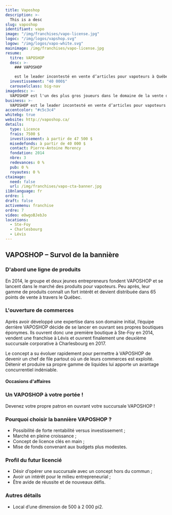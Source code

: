 ```yaml
---
title: Vaposhop
description: >-
  This is a desc
slug: vaposhop
identifiant: vapo
image: "/img/franchises/vapo-license.jpg"
logoc: "/img/logos/vapshop.svg"
logow: "/img/logos/vapo-white.svg"
mainimage: /img/franchises/vapo-license.jpg
resume:
  titre: VAPOSHOP
  desc: >-
    ### VAPOSHOP 

    est le leader incontesté en vente d’articles pour vapoteurs à Québec. Répondant à une demande grandissante pour un marché l’étant tout autant, leur inventaire impressionnant de produits distincts et de qualité comblera les attentes de tous types de consommateurs, tant les nouveaux utilisateurs que les plus initiés.   
  investissement: "40 000$"
  carouselclass: big-nav 
imagedesc: >-
  VAPOSHOP est l'un des plus gros joueurs dans le domaine de la vente de produits pour vapoteurs à Québec. Ci-dessus : la succursale de Charlesbourg.
business: >-
  VAPOSHOP est le leader incontesté en vente d’articles pour vapoteurs à Québec. Répondant à une demande grandissante pour un marché l’étant tout autant, leur inventaire impressionnant de produits distincts et de qualité comblera les attentes de tous types de consommateurs, tant les nouveaux utilisateurs que les plus initiés.   
accentcolor: "#c5c3c4"
whitebg: true
website: http://vaposhop.ca/
details:
  type: Licence
  frais: 7500 $
  investissement: à partir de 47 500 $ 
  misedefonds: à partir de 40 000 $
  contact: Pierre-Antoine Morency
  fondation: 2014
  nbre: 3
  redevances: 0 %
  pub: 0 %
  royautes: 0 % 
ctaimage: 
  need: false
  url: /img/franchises/vapo-cta-banner.jpg
i18nlanguage: fr
ordre: 1
draft: false
activemenu: franchise
ordre: 7
video: eOwgoBJebJo
locations:
  - Ste-Foy
  - Charlesbourg
  - Lévis
---
```

## VAPOSHOP – Survol de la bannière

### D'abord une ligne de produits 

En 2014, le groupe et deux jeunes entrepreneurs fondent VAPOSHOP et se lancent dans le marché des produits pour vapoteurs. Peu après, leur gamme de produits connaît un fort intérêt et devient distribuée dans 65 points de vente à travers le Québec.  

### L'ouverture de commerces 

Après avoir développé une expertise dans son domaine initial, l’équipe derrière VAPOSHOP décide de se lancer en ouvrant ses propres boutiques éponymes. Ils ouvrent donc une première boutique à Ste-Foy en 2014, vendent une franchise à Lévis et ouvrent finalement une deuxième succursale corporative à Charlesbourg en 2017. 

Le concept a su évoluer rapidement pour permettre à VAPOSHOP de devenir un chef de file partout où un de leurs commerces est exploité. Détenir et produire sa propre gamme de liquides lui apporte un avantage concurrentiel indéniable.   

#### Occasions d'affaires

### Un VAPOSHOP à votre portée !

Devenez votre propre patron en ouvrant votre succursale VAPOSHOP !

### Pourquoi choisir la bannière VAPOSHOP ?

- Possibilité de forte rentabilité versus investissement ;
- Marché en pleine croissance ;
- Concept de licence clés en main ; 
- Mise de fonds convenant aux budgets plus modestes. 

### Profil du futur licencié

- Désir d’opérer une succursale avec un concept hors du commun ;
- Avoir un intérêt pour le milieu entrepreneurial ;
- Être avide de réussite et de nouveaux défis. 

### Autres détails 

- Local d’une dimension de 500 à 2 000 pi2.
 


